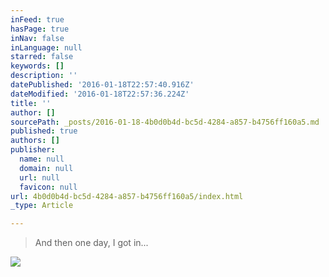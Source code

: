```yaml
---
inFeed: true
hasPage: true
inNav: false
inLanguage: null
starred: false
keywords: []
description: ''
datePublished: '2016-01-18T22:57:40.916Z'
dateModified: '2016-01-18T22:57:36.224Z'
title: ''
author: []
sourcePath: _posts/2016-01-18-4b0d0b4d-bc5d-4284-a857-b4756ff160a5.md
published: true
authors: []
publisher:
  name: null
  domain: null
  url: null
  favicon: null
url: 4b0d0b4d-bc5d-4284-a857-b4756ff160a5/index.html
_type: Article

---
```

> And then one day, I got in...

![](https://the-grid-user-content.s3-us-west-2.amazonaws.com/d4410a40-8bd7-4aa9-945e-45374cabbab3.jpg)